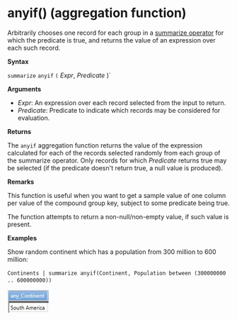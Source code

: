 # anyif() (aggregation function)

Arbitrarily chooses one record for each group in a [summarize operator](summarizeoperator.md) for which the predicate
is true, and returns the value of an expression over each such record.

**Syntax**

`summarize` `anyif` `(` *Expr*, *Predicate* )`

**Arguments**

* *Expr*: An expression over each record selected from the input to return.
* *Predicate*: Predicate to indicate which records may be
  considered for evaluation.

**Returns**

The `anyif` aggregation function returns the value of the expression calculated
for each of the records selected randomly from each group
of the summarize operator. Only records for which *Predicate* returns true may be selected (if the predicate doesn't return
true, a null value is produced).

**Remarks**

This function is useful when you want to get a sample value of one column
per value of the compound group key, subject to some predicate
being true.

The function attempts to
return a non-null/non-empty value, if such value is present.

**Examples**

Show random continent which has a population from 300 million to 600 million:

<!-- csl -->
```
Continents | summarize anyif(Continent, Population between (300000000 .. 600000000))
```

![alt text](./images/aggregations/any1.png "any1")
